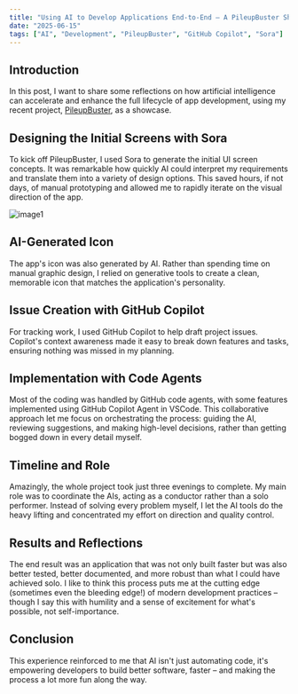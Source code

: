 ```yaml
---
title: "Using AI to Develop Applications End-to-End – A PileupBuster Showcase"
date: "2025-06-15"
tags: ["AI", "Development", "PileupBuster", "GitHub Copilot", "Sora"]
---
```


## Introduction

In this post, I want to share some reflections on how artificial intelligence can accelerate and enhance the full lifecycle of app development, using my recent project, [PileupBuster](https://github.com/brianbruff/pileupbuster), as a showcase.

## Designing the Initial Screens with Sora

To kick off PileupBuster, I used Sora to generate the initial UI screen concepts. It was remarkable how quickly AI could interpret my requirements and translate them into a variety of design options. This saved hours, if not days, of manual prototyping and allowed me to rapidly iterate on the visual direction of the app.

<img src="https://github.com/user-attachments/assets/01d832d1-387a-4541-ae59-eb2888f4f6cb" alt="image1">

## AI-Generated Icon

The app's icon was also generated by AI. Rather than spending time on manual graphic design, I relied on generative tools to create a clean, memorable icon that matches the application's personality.

## Issue Creation with GitHub Copilot

For tracking work, I used GitHub Copilot to help draft project issues. Copilot's context awareness made it easy to break down features and tasks, ensuring nothing was missed in my planning.

## Implementation with Code Agents

Most of the coding was handled by GitHub code agents, with some features implemented using GitHub Copilot Agent in VSCode. This collaborative approach let me focus on orchestrating the process: guiding the AI, reviewing suggestions, and making high-level decisions, rather than getting bogged down in every detail myself.

## Timeline and Role

Amazingly, the whole project took just three evenings to complete. My main role was to coordinate the AIs, acting as a conductor rather than a solo performer. Instead of solving every problem myself, I let the AI tools do the heavy lifting and concentrated my effort on direction and quality control.

## Results and Reflections

The end result was an application that was not only built faster but was also better tested, better documented, and more robust than what I could have achieved solo. I like to think this process puts me at the cutting edge (sometimes even the bleeding edge!) of modern development practices – though I say this with humility and a sense of excitement for what's possible, not self-importance.

## Conclusion

This experience reinforced to me that AI isn't just automating code, it's empowering developers to build better software, faster – and making the process a lot more fun along the way.
